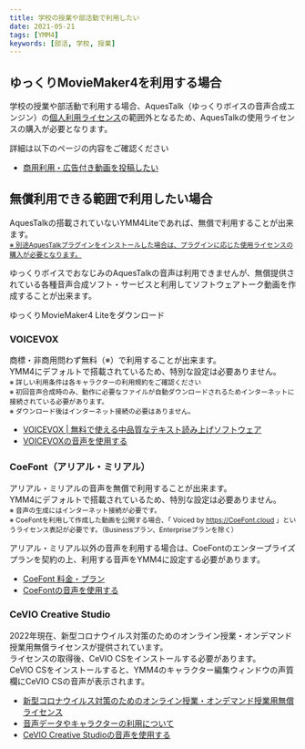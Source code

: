 ```yaml
---
title: 学校の授業や部活動で利用したい
date: 2021-05-21
tags: [YMM4]
keywords: [部活, 学校, 授業]
---
```

## ゆっくりMovieMaker4を利用する場合
学校の授業や部活動で利用する場合、AquesTalk（ゆっくりボイスの音声合成エンジン）の[個人利用ライセンス](https://www.a-quest.com/licence_free.html)の範囲外となるため、AquesTalkの使用ライセンスの購入が必要となります。

詳細は以下のページの内容をご確認ください
- [商用利用・広告付き動画を投稿したい](./%E5%95%86%E7%94%A8%E5%88%A9%E7%94%A8%E3%83%BB%E5%BA%83%E5%91%8A%E4%BB%98%E3%81%8D%E5%8B%95%E7%94%BB%E3%82%92%E6%8A%95%E7%A8%BF%E3%81%97%E3%81%9F%E3%81%84.md)

## 無償利用できる範囲で利用したい場合
AquesTalkの搭載されていないYMM4Liteであれば、無償で利用することが出来ます。  
[<small>※ 別途AquesTalkプラグインをインストールした場合は、プラグインに応じた使用ライセンスの購入が必要となります。</small>](./%E5%95%86%E7%94%A8%E5%88%A9%E7%94%A8%E3%83%BB%E5%BA%83%E5%91%8A%E4%BB%98%E3%81%8D%E5%8B%95%E7%94%BB%E3%82%92%E6%8A%95%E7%A8%BF%E3%81%97%E3%81%9F%E3%81%84.md#ゆっくりmoviemaker4-lite)

ゆっくりボイスでおなじみのAquesTalkの音声は利用できませんが、無償提供されている各種音声合成ソフト・サービスと利用してソフトウェアトーク動画を作成することが出来ます。

<Download url="https://object-storage.tyo1.conoha.io/v1/nc_4fac3ef0e6d843249e0ab2f1fc3e8f85/public/YukkuriMovieMaker4_Lite.zip">ゆっくりMovieMaker4 Liteをダウンロード</Download>

### VOICEVOX
商標・非商用問わず無料（※）で利用することが出来ます。  
YMM4にデフォルトで搭載されているため、特別な設定は必要ありません。  
<small>※ 詳しい利用条件は各キャラクターの利用規約をご確認ください<br/>
※ 初回音声合成時のみ、動作に必要なファイルが自動ダウンロードされるためインターネットに接続されている必要があります。<br/>
※ ダウンロード後はインターネット接続の必要はありません。</small>

- [VOICEVOX | 無料で使える中品質なテキスト読み上げソフトウェア ](https://voicevox.hiroshiba.jp/)
- [VOICEVOXの音声を使用する](../ゆっくりボイス/VOICEVOX%E3%82%92%E4%BD%BF%E7%94%A8%E3%81%99%E3%82%8B.md)

### CoeFont（アリアル・ミリアル）
アリアル・ミリアルの音声を無償で利用することが出来ます。  
YMM4にデフォルトで搭載されているため、特別な設定は必要ありません。  
<small>※ 音声の生成にはインターネット接続が必要です。<br/>
※ CoeFontを利用して作成した動画を公開する場合、「 Voiced by https://CoeFont.cloud 」というライセンス表記が必要です。（Businessプラン、Enterpriseプランを除く）</small>

アリアル・ミリアル以外の音声を利用する場合は、CoeFontのエンタープライズプランを契約の上、利用する音声をYMM4に設定する必要があります。

- [CoeFont 料金・プラン](https://coefont.cloud/selectPlan)
- [CoeFontの音声を使用する](../ゆっくりボイス/CoeFont%E3%82%92%E5%88%A9%E7%94%A8%E3%81%99%E3%82%8B.md)

### CeVIO Creative Studio
2022年現在、新型コロナウイルス対策のためのオンライン授業・オンデマンド授業用無償ライセンスが提供されています。  
ライセンスの取得後、CeVIO CSをインストールする必要があります。  
CeVIO CSをインストールすると、YMM4のキャラクター編集ウィンドウの声質欄にCeVIO CSの音声が表示されます。
- [新型コロナウイルス対策のためのオンライン授業・オンデマンド授業用無償ライセンス](https://www.techno-speech.com/news-20200410a)
- [音声データやキャラクターの利用について](https://cevio.jp/commercial/)
- [CeVIO Creative Studioの音声を使用する](../%E3%82%86%E3%81%A3%E3%81%8F%E3%82%8A%E3%83%9C%E3%82%A4%E3%82%B9/CeVIO%E3%82%92%E4%BD%BF%E7%94%A8%E3%81%99%E3%82%8B.md)

